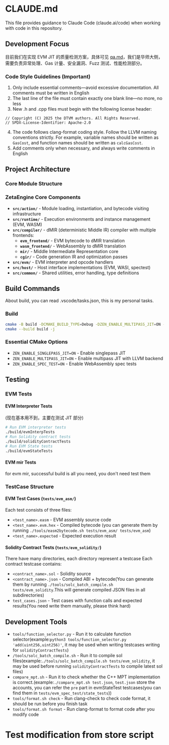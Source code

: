 # CLAUDE.md

This file provides guidance to Claude Code (claude.ai/code) when working with code in this repository.

## Development Focus
目前我们在实现 EVM JIT 的质量检测方案，具体可见 [qa.md](qa.md)，我们是华师大侧，需要负责异常处理、Gas 计量、安全漏洞、Fuzz 测试、性能检测部分。

### Code Style Guidelines (Important)
1. Only include essential comments—avoid excessive documentation. All comments must be written in English
2. The last line of the file must contain exactly one blank line—no more, no less
3. New .h and .cpp files must begin with the following license header:
```
// Copyright (C) 2025 the DTVM authors. All Rights Reserved.
// SPDX-License-Identifier: Apache-2.0
```
4. The code follows clang-format coding style. Follow the LLVM naming conventions strictly. For example, variable names should be written as `GasCost`, and function names should be written as `calcGasCost`.
5. Add comments only when necessary, and always write comments in English

## Project Architecture

### Core Module Structure

### ZetaEngine Core Components

- **`src/action/`** - Module loading, instantiation, and bytecode visiting infrastructure
- **`src/runtime/`** - Execution environments and instance management (EVM, WASM)
- **`src/compiler/`** - dMIR (deterministic Middle IR) compiler with multiple frontends:
  - **`evm_frontend/`** - EVM bytecode to dMIR translation
  - **`wasm_frontend/`** - WebAssembly to dMIR translation
  - **`mir/`** - Middle Intermediate Representation core
  - **`cgir/`** - Code generation IR and optimization passes
- **`src/evm/`** - EVM interpreter and opcode handlers
- **`src/host/`** - Host interface implementations (EVM, WASI, spectest)
- **`src/common/`** - Shared utilities, error handling, type definitions

## Build Commands

About build, you can read .vscode/tasks.json, this is my personal tasks.
### Build
```bash
cmake -B build -DCMAKE_BUILD_TYPE=Debug -DZEN_ENABLE_MULTIPASS_JIT=ON -DZEN_ENABLE_SPEC_TEST=ON -G Ninja
cmake --build build -j
```

### Essential CMake Options
- `ZEN_ENABLE_SINGLEPASS_JIT=ON` - Enable singlepass JIT
- `ZEN_ENABLE_MULTIPASS_JIT=ON` - Enable multipass JIT with LLVM backend
- `ZEN_ENABLE_SPEC_TEST=ON` - Enable WebAssembly spec tests

## Testing

### EVM Tests

#### EVM Interpreter Tests
(现在基本用不到，主要在测试 JIT 部分)
```bash
# Run EVM interpreter tests
./build/evmInterpTests
# Run Solidity contract tests
./build/solidityContractTests
# Run EVM State tests
./build/evmStateTests
```

#### EVM mir Tests
for evm mir, successful build is all you need, you don't need test them

### TestCase Structure

#### EVM Test Cases (`tests/evm_asm/`)
Each test consists of three files:
- `<test_name>.easm` - EVM assembly source code
- `<test_name>.evm.hex` - Compiled bytecode (you can generate them by running `./tools/easm2bytecode.sh tests/evm_asm/ tests/evm_asm`)
- `<test_name>.expected` - Expected execution result

#### Solidity Contract Tests (`tests/evm_solidity/`)
There have many directories, each directory represent a testcase
Each contract testcase contains:
- `<contract_name>.sol` - Solidity source
- `<contract_name>.json` - Compiled ABI + bytecode(You can generate them by running `./tools/solc_batch_compile.sh tests/evm_solidity`.This will generate compiled JSON files in all subdirectories)
- `test_cases.json` - Test cases with function calls and expected results(You need write them manually, please think hard)

## Development Tools
- `tools/function_selector.py` - Run it to calculate function selector(example:`python3 tools/function_selector.py 'add(uint256,uint256)'`, it may be used when writing testcases writing for `solidityContractTests`)
- `/tools/solc_batch_compile.sh` - Run it to compile sol files(example:`./tools/solc_batch_compile.sh tests/evm_solidity`, it may be used before running `solidityContractTests` to compile latest sol files)
- `compare_mpt.sh` - Run it to check whether the C++ MPT implementation is correct.(example:`./compare_mpt.sh test.json`, `test.json` store the accounts, you can refer the `pre` part in evmStateTest testcases(you can find them in `tests/evm_spec_test/state_tests`))
- `tools/format.sh check`  - Run clang-check to check code format, it should be run before you finish task
- `tools/format.sh format` - Run clang-format to format code after you modify code

# Test modification from store script
